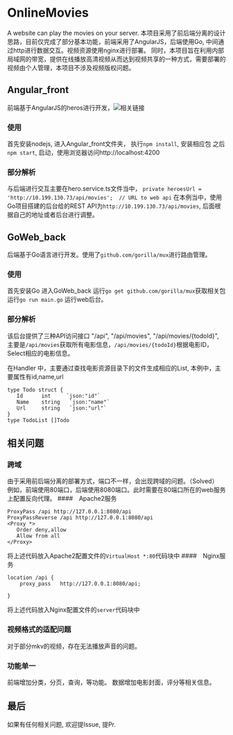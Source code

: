 # OnlineMovies
A website can play the movies on your server.
本项目采用了前后端分离的设计思路，目前仅完成了部分基本功能，前端采用了AngularJS，后端使用Go, 中间通过http进行数据交互。视频资源使用nginx进行部署。
同时，本项目旨在利用内部局域网的带宽，提供在线播放高清视频从而达到视频共享的一种方式，需要部署的视频由个人管理，本项目不涉及视频版权问题。


## Angular_front
前端基于AngularJS的heros进行开发，![相关链接](https://angular.io/tutorial)
### 使用
首先安装nodejs,
进入Angular_front文件夹，
执行`npm install`, 安装相应包
之后`npm start`, 启动，使用浏览器访问http://localhost:4200
### 部分解析
与后端进行交互主要在hero.service.ts文件当中，
`private heroesUrl = 'http://10.199.130.73/api/movies';  // URL to web api`
在本例当中，使用Go项目搭建的后台给的REST API为`http://10.199.130.73/api/movies`,
后面根据自己的地址或者后台进行调整。


## GoWeb_back
后端基于Go语言进行开发。使用了`github.com/gorilla/mux`进行路由管理。
### 使用
首先安装Go
进入GoWeb_back
运行`go get github.com/gorilla/mux`获取相关包
运行`go run main.go` 运行web后台。
### 部分解析
该后台提供了三种API访问接口
		"/api",
		"/api/movies",
		"/api/movies/{todoId}",
主要是`/api/movies`获取所有电影信息，`/api/movies/{todoId}`根据电影ID，Select相应的电影信息。

 在Handler 中，主要通过查找电影资源目录下的文件生成相应的List, 本例中，主要属性有id,name,url
 ```
 type Todo struct {
	Id      int     `json:"id"`
	Name 	string   `json:"name"`
	Url     string   `json:"url"`
}
type TodoList []Todo
```

## 相关问题
### 跨域
 由于采用前后端分离的部署方式，端口不一样，会出现跨域的问题。（Solved）
 例如，前端使用80端口，后端使用8080端口。此时需要在80端口所在的web服务上配置反向代理。
####　Apache2服务
 ```
ProxyPass /api http://127.0.0.1:8080/api
ProxyPassReverse /api http://127.0.0.1:8080/api
<Proxy *>
	Order deny,allow
	Allow from all
</Proxy>
```
 将上述代码放入Apache2配置文件的`VirtualHost *:80`代码块中
####　Nginx服务
```
location /api {  
	proxy_pass   http://127.0.0.1:8080/api;  

}
```
将上述代码放入Nginx配置文件的`server`代码块中
### 视频格式的适配问题
 对于部分mkv的视频，存在无法播放声音的问题。
### 功能单一
 前端增加分类，分页，查询，等功能。
 数据增加电影封面，评分等相关信息。

## 最后
如果有任何相关问题, 欢迎提Issue, 提Pr.

